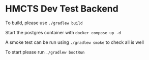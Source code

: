 # HMCTS Dev Test Backend

To build, please use `./gradlew build`

Start the postgres container with `docker compose up -d`

A smoke test can be run using `./gradlew smoke` to check all is well

To start please run `./gradlew bootRun`

